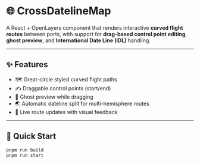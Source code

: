 # 🌐 CrossDatelineMap

A React + OpenLayers component that renders interactive **curved flight routes** between ports, with support for **drag-based control point editing**, **ghost preview**, and **International Date Line (IDL)** handling.

---

## ✨ Features

- 🗺️ Great-circle styled curved flight paths
- ✍️ Draggable control points (start/end)
- 👻 Ghost preview while dragging
- 🌏 Automatic dateline split for multi-hemisphere routes
- 🔄 Live route updates with visual feedback

---

## 🚀 Quick Start

```bash
pnpm run build
pnpm run start
```
